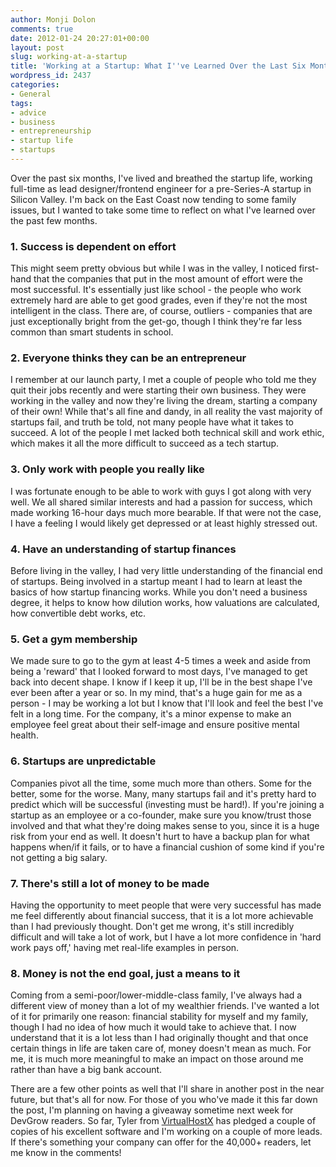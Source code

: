 ```yaml
---
author: Monji Dolon
comments: true
date: 2012-01-24 20:27:01+00:00
layout: post
slug: working-at-a-startup
title: 'Working at a Startup: What I''ve Learned Over the Last Six Months'
wordpress_id: 2437
categories:
- General
tags:
- advice
- business
- entrepreneurship
- startup life
- startups
---
```


Over the past six months, I've lived and breathed the startup life, working full-time as lead designer/frontend engineer for a pre-Series-A startup in Silicon Valley.  I'm back on the East Coast now tending to some family issues, but I wanted to take some time to reflect on what I've learned over the past few months.

### 1. Success is dependent on effort

This might seem pretty obvious but while I was in the valley, I noticed first-hand that the companies that put in the most amount of effort were the most successful.  It's essentially just like school - the people who work extremely hard are able to get good grades, even if they're not the most intelligent in the class. There are, of course, outliers - companies that are just exceptionally bright from the get-go, though I think they're far less common than smart students in school.

### 2. Everyone thinks they can be an entrepreneur

I remember at our launch party, I met a couple of people who told me they quit their jobs recently and were starting their own business.  They were working in the valley and now they're living the dream, starting a company of their own!  While that's all fine and dandy, in all reality the vast majority of startups fail, and truth be told, not many people have what it takes to succeed.  A lot of the people I met lacked both technical skill and work ethic, which makes it all the more difficult to succeed as a tech startup.

### 3. Only work with people you really like

I was fortunate enough to be able to work with guys I got along with very well.  We all shared similar interests and had a passion for success, which made working 16-hour days much more bearable.  If that were not the case, I have a feeling I would likely get depressed or at least highly stressed out.

### 4. Have an understanding of startup finances

Before living in the valley, I had very little understanding of the financial end of startups.  Being involved in a startup meant I had to learn at least the basics of how startup financing works.  While you don't need a business degree, it helps to know how dilution works, how valuations are calculated, how convertible debt works, etc.

### 5. Get a gym membership

We made sure to go to the gym at least 4-5 times a week and aside from being a 'reward' that I looked forward to most days, I've managed to get back into decent shape.  I know if I keep it up, I'll be in the best shape I've ever been after a year or so.  In my mind, that's a huge gain for me as a person - I may be working a lot but I know that I'll look and feel the best I've felt in a long time.  For the company, it's a minor expense to make an employee feel great about their self-image and ensure positive mental health.

### 6. Startups are unpredictable

Companies pivot all the time, some much more than others.  Some for the better, some for the worse.  Many, many startups fail and it's pretty hard to predict which will be successful (investing must be hard!).  If you're joining a startup as an employee or a co-founder, make sure you know/trust those involved and that what they're doing makes sense to you, since it is a huge risk from your end as well.  It doesn't hurt to have a backup plan for what happens when/if it fails, or to have a financial cushion of some kind if you're not getting a big salary.

### 7. There's still a lot of money to be made

Having the opportunity to meet people that were very successful has made me feel differently about financial success, that it is a lot more achievable than I had previously thought.  Don't get me wrong, it's still incredibly difficult and will take a lot of work, but I have a lot more confidence in 'hard work pays off,' having met real-life examples in person.

### 8. Money is not the end goal, just a means to it

Coming from a semi-poor/lower-middle-class family, I've always had a different view of money than a lot of my wealthier friends.  I've wanted a lot of it for primarily one reason: financial stability for myself and my family, though I had no idea of how much it would take to achieve that.  I now understand that it is a lot less than I had originally thought and that once certain things in life are taken care of, money doesn't mean as much.  For me, it is much more meaningful to make an impact on those around me rather than have a big bank account.

There are a few other points as well that I'll share in another post in the near future, but that's all for now.  For those of you who've made it this far down the post, I'm planning on having a giveaway sometime next week for DevGrow readers.  So far, Tyler from [VirtualHostX](http://clickontyler.com/virtualhostx/) has pledged a couple of copies of his excellent software and I'm working on a couple of more leads.  If there's something your company can offer for the 40,000+ readers, let me know in the comments!